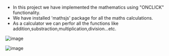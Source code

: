 * In this project we have implemented the  mathematics using "ONCLICK" functionality.
* We have installed 'mathsjs' package for all the maths calculations.
* As a calculator we can perfor all the functions like addition,substraction,multiplication,division...etc.
  
![image](https://github.com/Vasanthkarri/react-calculator-app-11/assets/95275323/cd6070ba-950f-4691-a4bf-a40e5fc2e42b)

![image](https://github.com/Vasanthkarri/react-calculator-app-11/assets/95275323/2e51ebcc-7115-4214-93f7-4d3aed536142)
